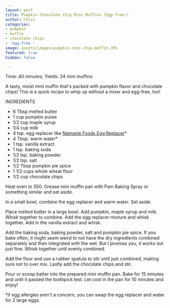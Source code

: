 ```yaml
---
layout: post
title: Pumpkin Chocolate Chip Mini Muffins (Egg-free!)
author: Chris
categories:
- pumpkin
- muffin
- chocolate chips
- 'egg-free '
image: assets/images/pumpkin-choc-chip-muffin.JPG
featured: true
hidden: false

---
```

Time: 40 minutes; Yields: 24 mini muffins

A tasty, moist mini muffin that's packed with pumpkin flavor and chocolate chips! This is a quick recipe to whip up without a mixer and egg-free, too!

INGREDIENTS

* 6 Tbsp melted butter
* 1 cup pumpkin puree
* 1/2 cup maple syrup
* 1/4 cup milk
* 4 tsp. egg replacer like [Namaste Foods Egg Replacer](https://www.amazon.com/Namaste-Foods-Egg-Replacer-Ounce/dp/B016EMSCTS)*
* 4 Tbsp. warm water*
* 1 tsp. vanilla extract
* 1 tsp. baking soda
* 1/2 tsp. baking powder
* 1/2 tsp. salt
* 1/2 Tbsp pumpkin pie spice
* 1 1/2 cups whole wheat flour
* 1/2 cup chocolate chips

Heat oven to 350. Grease mini muffin pan with Pam Baking Spray or something similar and set aside.

In a small bowl, combine the egg replacer and warm water. Set aside.

Place melted butter in a large bowl. Add pumpkin, maple syrup and milk. Whisk together to combine. Add the egg replacer mixture and whisk together. Add in the vanilla extract and whisk.

Add the baking soda, baking powder, salt and pumpkin pie spice. If you bake often, it might seem weird to not have the dry ingredients combined separately and then integrated with the wet. But I promise you, it works out just fine. Whisk together until evenly combined.

Add the flour and use a rubber spatula to stir until just combined, making sure not to over mix. Lastly add the chocolate chips and stir.

Pour or scoop batter into the prepared mini muffin pan. Bake for 15 minutes and until it passed the toothpick test. Let cool in the pan for 10 minutes and enjoy!

\*if egg allergies aren't a concern, you can swap the egg replacer and water for 2 large eggs. 
